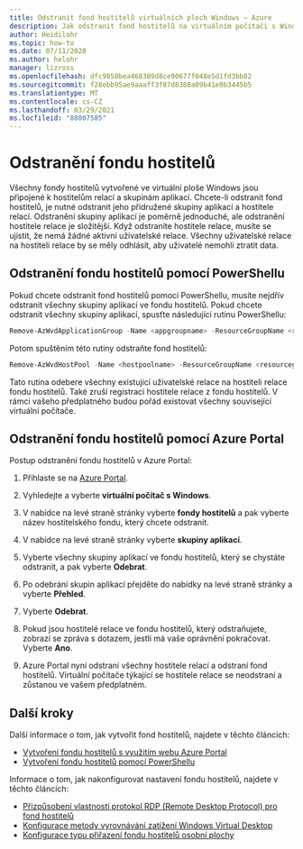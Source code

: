 ```yaml
---
title: Odstranit fond hostitelů virtuálních ploch Windows – Azure
description: Jak odstranit fond hostitelů na virtuálním počítači s Windows
author: Heidilohr
ms.topic: how-to
ms.date: 07/11/2020
ms.author: helohr
manager: lizross
ms.openlocfilehash: dfc9858bea468389d8ce90677f048e5d1fd3bb82
ms.sourcegitcommit: f28ebb95ae9aaaff3f87d8388a09b41e0b3445b5
ms.translationtype: MT
ms.contentlocale: cs-CZ
ms.lasthandoff: 03/29/2021
ms.locfileid: "88007585"
---
```

# <a name="delete-a-host-pool"></a>Odstranění fondu hostitelů

Všechny fondy hostitelů vytvořené ve virtuální ploše Windows jsou připojené k hostitelům relací a skupinám aplikací. Chcete-li odstranit fond hostitelů, je nutné odstranit jeho přidružené skupiny aplikací a hostitele relací. Odstranění skupiny aplikací je poměrně jednoduché, ale odstranění hostitele relace je složitější. Když odstraníte hostitele relace, musíte se ujistit, že nemá žádné aktivní uživatelské relace. Všechny uživatelské relace na hostiteli relace by se měly odhlásit, aby uživatelé nemohli ztratit data.

## <a name="delete-a-host-pool-with-powershell"></a>Odstranění fondu hostitelů pomocí PowerShellu

Pokud chcete odstranit fond hostitelů pomocí PowerShellu, musíte nejdřív odstranit všechny skupiny aplikací ve fondu hostitelů. Pokud chcete odstranit všechny skupiny aplikací, spusťte následující rutinu PowerShellu:

```powershell
Remove-AzWvdApplicationGroup -Name <appgroupname> -ResourceGroupName <resourcegroupname>
```

Potom spuštěním této rutiny odstraňte fond hostitelů:

```powershell
Remove-AzWvdHostPool -Name <hostpoolname> -ResourceGroupName <resourcegroupname> -Force:$true
```

Tato rutina odebere všechny existující uživatelské relace na hostiteli relace fondu hostitelů. Také zruší registraci hostitele relace z fondu hostitelů. V rámci vašeho předplatného budou pořád existovat všechny související virtuální počítače.

## <a name="delete-a-host-pool-with-the-azure-portal"></a>Odstranění fondu hostitelů pomocí Azure Portal

Postup odstranění fondu hostitelů v Azure Portal:

1. Přihlaste se na [Azure Portal](https://portal.azure.com/).

2. Vyhledejte a vyberte **virtuální počítač s Windows**.

3. V nabídce na levé straně stránky vyberte **fondy hostitelů** a pak vyberte název hostitelského fondu, který chcete odstranit.

4. V nabídce na levé straně stránky vyberte **skupiny aplikací**.

5. Vyberte všechny skupiny aplikací ve fondu hostitelů, který se chystáte odstranit, a pak vyberte **Odebrat**.

6. Po odebrání skupin aplikací přejděte do nabídky na levé straně stránky a vyberte **Přehled**.

7. Vyberte **Odebrat**.

8. Pokud jsou hostitelé relace ve fondu hostitelů, který odstraňujete, zobrazí se zpráva s dotazem, jestli má vaše oprávnění pokračovat. Vyberte **Ano**.

9. Azure Portal nyní odstraní všechny hostitele relací a odstraní fond hostitelů. Virtuální počítače týkající se hostitele relace se neodstraní a zůstanou ve vašem předplatném.

## <a name="next-steps"></a>Další kroky

Další informace o tom, jak vytvořit fond hostitelů, najdete v těchto článcích:

- [Vytvoření fondu hostitelů s využitím webu Azure Portal](create-host-pools-azure-marketplace.md)
- [Vytvoření fondu hostitelů pomocí PowerShellu](create-host-pools-powershell.md)

Informace o tom, jak nakonfigurovat nastavení fondu hostitelů, najdete v těchto článcích:

- [Přizpůsobení vlastností protokol RDP (Remote Desktop Protocol) pro fond hostitelů](customize-rdp-properties.md)
- [Konfigurace metody vyrovnávání zatížení Windows Virtual Desktop](configure-host-pool-load-balancing.md)
- [Konfigurace typu přiřazení fondu hostitelů osobní plochy](configure-host-pool-personal-desktop-assignment-type.md)